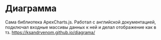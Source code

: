 Диаграмма
=========
Сама библиотека ApexCharts.js. Работал с английской документацией, подключал входные массивы данных к ней и делал отображение как в тз.
https://ksandrvenom.github.io/diagrama/
